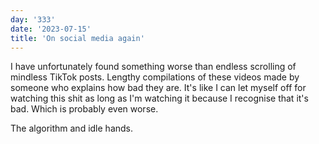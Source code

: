 ```yaml
---
day: '333'
date: '2023-07-15'
title: 'On social media again'
---
```


I have unfortunately found something worse than endless scrolling of mindless TikTok posts. Lengthy compilations of these videos made by someone who explains how bad they are. It's like I can let myself off for watching this shit as long as I'm watching it because I recognise that it's bad. Which is probably even worse.

The algorithm and idle hands.
